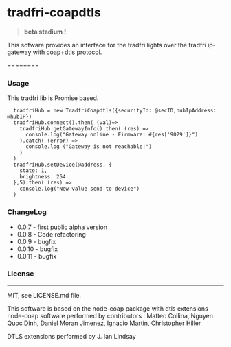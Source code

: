 tradfri-coapdtls
=======================

> **beta stadium !**

This sofware provides an interface for the tradfri lights
over the tradfri ip-gateway with coap+dtls protocol.

========

### Usage

This tradfri lib is Promise based.



```
  tradfriHub = new TradfriCoapdtls({securityId: @secID,hubIpAddress: @hubIP})
  tradfriHub.connect().then( (val)=>
    tradfriHub.getGatewayInfo().then( (res) =>
      console.log("Gateway online - Firmware: #{res['9029']}")
    ).catch( (error) =>
      console.log ("Gateway is not reachable!")
    )
  )
  tradfriHub.setDevice(@address, {
    state: 1,
    brightness: 254
  },5).then( (res) =>
    console.log("New value send to device")
  )

```

### ChangeLog
* 0.0.7 - first public alpha version
* 0.0.8 - Code refactoring
* 0.0.9 - bugfix
* 0.0.10 - bugfix
* 0.0.11 - bugfix

### License
----------------------------
MIT, see LICENSE.md file.

This software is based on the node-coap package with dtls extensions
node-coap  software performed by contributors :
Matteo Collina,
Nguyen Quoc Dinh,
Daniel Moran Jimenez,
Ignacio Martín,
Christopher Hiller

DTLS extensions performed by
J. Ian Lindsay
